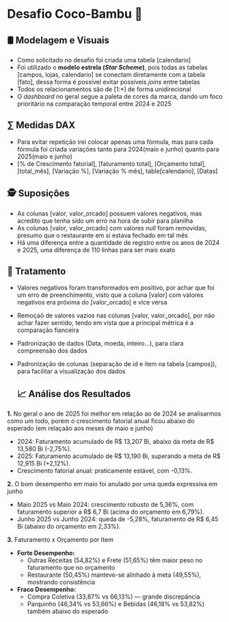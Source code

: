 # Desafio Coco-Bambu 🌴

## 🛢 Modelagem e Visuais
- Como solicitado no desafio foi criada uma tabela [calendario]
- Foi utilizado o **modelo estrela (_Star Scheme_)**, pois todas as tabelas [campos, lojas, calendario] se conectam diretamente com a tabela [fato], dessa forma é possível evitar possíveis _joins_ entre tabelas
- Todos os relacionamentos são de [1:*] de forma unidirecional
- O _dashboard_ no geral segue a paleta de cores da marca, dando um foco prioritário na comparação temporal entre 2024 e 2025

## ∑ Medidas DAX
- Para evitar repetição irei colocar apenas uma fórmula, mas para cada fórmula foi criada variações tanto para 2024(maio e junho) quanto para 2025(maio e junho)
- [% de Crescimento fatorial], [faturamento total], [Orçamento total], [total_mês], [Variação %], [Variação % mês], table[calendario], [Datas]

## 🕵 Suposiçôes
- As colunas [valor, valor_orcado] possuem valores negativos, mas acredito que tenha sido um erro na hora de subir para planilha
- As colunas [valor, valor_orcado] com valores _null_ foram removidas, presumo que o restaurante em si estava fechado em tal mês
- Há uma diferença entre a quantidade de registro entre os anos de 2024 e 2025, uma diferença de 110 linhas para ser mais exato

## 🧹 Tratamento
- Valores negativos foram transformados em positivo, por achar que foi um erro de preenchimento, visto que a coluna [valor] com valores negativos era próxima do [valor_orcado] e vice versa
- Remoçaõ de valores vazios nas colunas [valor, valor_orcado], por não achar fazer sentido, tendo em vista que a principal métrica é a comparação fianceira
- Padronização de dados (Data, moeda, inteiro...), para clara compreensão dos dados
- Padronização de colunas (separação de id e item na tabela [campos]), para facilitar a visualização dos dados

  ## 📈 Análise dos Resultados
**1.** No geral o ano de 2025 foi melhor em relação ao de 2024 se analisarmos como um todo, porém o crescimento fatorial anual ficou abaixo do esperado (em relaçaão aos meses de maio e junho)
  - 2024: Faturamento acumulado de R$ 13,207 Bi, abaixo da meta de R$ 13,580 Bi (-2,75%).
  - 2025: Faturamento acumulado de R$ 13,190 Bi, superando a meta de R$ 12,915 Bi (+2,12%).
  - Crescimento fatorial anual: praticamente estável, com -0,13%.

**2.** O bom desempenho em maio foi anulado por uma queda expressiva em junho
  - Maio 2025 vs Maio 2024: crescimento robusto de 5,36%, com faturamento superior a R$ 6,7 Bi (acima do orçamento em 6,79%).
  - Junho 2025 vs Junho 2024: queda de -5,28%, faturamento de R$ 6,45 Bi (abaixo do orçamento em 2,33%).

**3.** Faturamento x Orçamento por Item
  - **Forte Desempenho:**
    - Outras Receitas (54,82%) e Frete (51,65%) têm maior peso no faturamento que no orçamento
    - Restaurante (50,45%) manteve-se alinhado à meta (49,55%), mostrando consistência
  - **Fraco Desempenho:**
    - Compra Coletiva (33,87% vs 66,13%) — grande discrepância
    - Parquinho (46,34% vs 53,66%) e Bebidas (46,18% vs 53,82%) também abaixo do esperado
